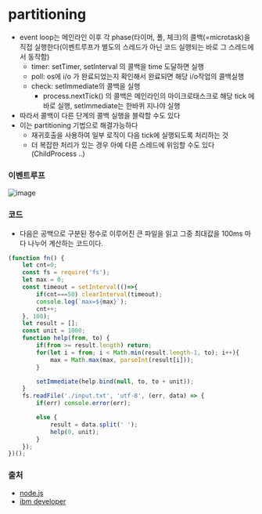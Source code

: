 # partitioning
- event loop는 메인라인 이후 각 phase(타이머, 폴, 체크)의 콜백(=microtask)을 직접 실행한다(이벤트루프가 별도의 스레드가 아닌 코드 실행되는 바로 그 스레드에서 동작함)
  - timer: setTimer, setInterval 의 콜백을 time 도달하면 실행
  - poll: os에 i/o 가 완료되었는지 확인해서 완료되면 해당 i/o작업의 콜백실행
  - check: setImmediate의 콜백을 실행
    - process.nextTick() 의 콜백은 메인라인의 마이크로태스크로 해당 tick 에 바로 실행, setImmediate는 한바퀴 지나야 실행
- 따라서 콜백이 다른 단계의 콜백 실행을 블락할 수도 있다
- 이는 partitioning 기법으로 해결가능하다
  - 재귀호출을 사용하여 일부 로직이 다음 tick에 실행되도록 처리하는 것
  - 더 복잡한 처리가 있는 경우 아예 다른 스레드에 위임할 수도 있다 (ChildProcess ..)

### 이벤트루프
![image](https://github.com/hotpineapple/TIL-Today-I-Learned-/assets/77835382/e07dfb40-4191-42b3-8eac-e0c9fd3b756d)


### 코드
- 다음은 공백으로 구분된 정수로 이루어진 큰 파일을 읽고 그중 최대값을 100ms 마다 나누어 계산하는 코드이다.
```javascript
(function fn() {
    let cnt=0;
    const fs = require('fs'); 
    let max = 0;
    const timeout = setInterval(()=>{
        if(cnt===50) clearInterval(timeout);
        console.log(`max=${max}`);
        cnt++;
    }, 100);
    let result = [];
    const unit = 1000;
    function help(from, to) {
        if(from >= result.length) return;
        for(let i = from; i < Math.min(result.length-1, to); i++){
            max = Math.max(max, parseInt(result[i]));
        }

        setImmediate(help.bind(null, to, to + unit));
    }
    fs.readFile('./input.txt', 'utf-8', (err, data) => {
        if(err) console.error(err);

        else {
            result = data.split(' ');
            help(0, unit);
        }
    });
})();
```

### 출처
- [node.js](https://nodejs.org/en/docs/guides/dont-block-the-event-loop#partitioning)
- [ibm developer](https://developer.ibm.com/tutorials/learn-nodejs-the-event-loop/)
